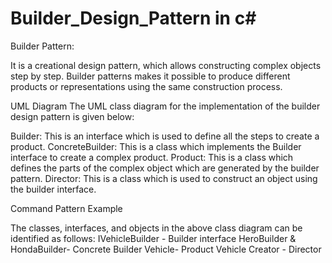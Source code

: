 # Builder_Design_Pattern in c#
Builder Pattern:

It is a creational design pattern, which allows constructing complex objects step by step.
Builder patterns makes it possible to produce different products or representations using the same construction process.

UML Diagram
The UML class diagram for the implementation of the builder design pattern is given below:


Builder: This is an interface which is used to define all the steps to create a product.
ConcreteBuilder: This is a class which implements the Builder interface to create a complex product.
Product: This is a class which defines the parts of the complex object which are generated by the builder pattern.
Director: This is a class which is used to construct an object using the builder interface.

Command Pattern Example

The classes, interfaces, and objects in the above class diagram can be identified as follows:
IVehicleBuilder - Builder interface
HeroBuilder & HondaBuilder- Concrete Builder
Vehicle- Product
Vehicle Creator - Director
